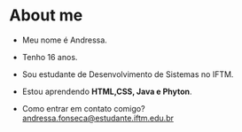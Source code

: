 # About me



- Meu nome é Andressa.

- Tenho 16 anos.

- Sou estudante de Desenvolvimento de Sistemas no IFTM.

- Estou aprendendo **HTML,CSS, Java e Phyton**.

- Como entrar em contato comigo? andressa.fonseca@estudante.iftm.edu.br




